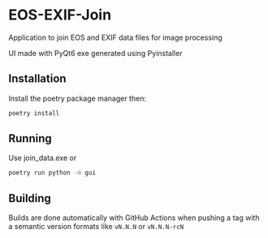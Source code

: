 # EOS-EXIF-Join

Application to join EOS and EXIF data files for image processing

UI made with PyQt6
exe generated using Pyinstaller

## Installation

Install the poetry package manager then:

```sh
poetry install
```

## Running

Use join_data.exe or

```sh
poetry run python -m gui
```

## Building

Builds are done automatically with GitHub Actions when pushing a tag with a semantic
version formats like `vN.N.N` or `vN.N.N-rcN`

